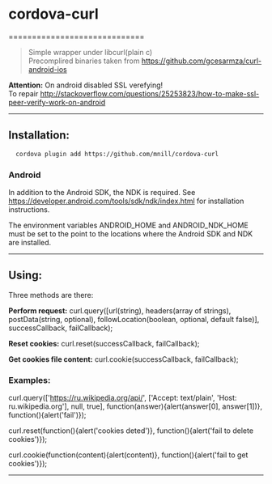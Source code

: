 # cordova-curl
=============================
> Simple wrapper under libcurl(plain c)  
> Precomplired binaries taken from https://github.com/gcesarmza/curl-android-ios

**Attention:**
On android disabled SSL verefying!   
To repair http://stackoverflow.com/questions/25253823/how-to-make-ssl-peer-verify-work-on-android

 --------------------------------------------------------------------------------  
## Installation:
```bash
  cordova plugin add https://github.com/mnill/cordova-curl
```

### Android
In addition to the Android SDK, the NDK is required. See https://developer.android.com/tools/sdk/ndk/index.html for installation instructions.

The environment variables ANDROID_HOME and ANDROID_NDK_HOME must be set to the point to the locations where the Android SDK and NDK are installed.

 --------------------------------------------------------------------------------  

## Using:

Three methods are there:

**Perform request:** curl.query([url(string), headers(array of strings), postData(string, optional), followLocation(boolean, optional, default false)], successCallback, failCallback);

**Reset cookies:** curl.reset(successCallback, failCallback);  

**Get cookies file content:** curl.cookie(successCallback, failCallback);

 
### Examples:

curl.query(['https://ru.wikipedia.org/api/', ['Accept: text/plain', 'Host: ru.wikipedia.org'], null, true], function(answer){alert(answer[0], answer[1])}, function(){alert('fail')});

curl.reset(function(){alert('cookies deted')}, function(){alert('fail to delete cookies')});

curl.cookie(function(content){alert(content)}, function(){alert('fail to get cookies')});

 --------------------------------------------------------------------------------  